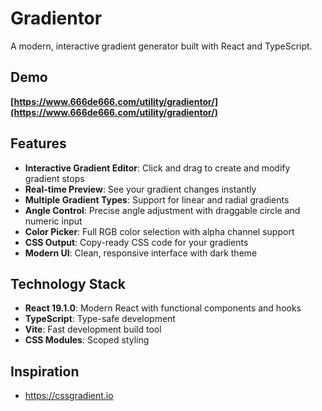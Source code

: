 # Gradientor

A modern, interactive gradient generator built with React and TypeScript.

## Demo

**[https://www.666de666.com/utility/gradientor/](https://www.666de666.com/utility/gradientor/)**

## Features

- **Interactive Gradient Editor**: Click and drag to create and modify gradient stops
- **Real-time Preview**: See your gradient changes instantly
- **Multiple Gradient Types**: Support for linear and radial gradients
- **Angle Control**: Precise angle adjustment with draggable circle and numeric input
- **Color Picker**: Full RGB color selection with alpha channel support
- **CSS Output**: Copy-ready CSS code for your gradients
- **Modern UI**: Clean, responsive interface with dark theme

## Technology Stack

- **React 19.1.0**: Modern React with functional components and hooks
- **TypeScript**: Type-safe development
- **Vite**: Fast development build tool
- **CSS Modules**: Scoped styling

## Inspiration

- https://cssgradient.io
